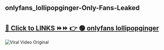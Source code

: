 
 ## onlyfans_lollipopginger-Only-Fans-Leaked

# <h2><a href="https://clipsfans.com/onlyfans_lollipopginger&ref=git">🔗 Click to LINKS ⏩⏩ 👉 🟢 onlyfans lollipopginger </a></h2>

<a href="https://clipsfans.com/onlyfans_lollipopginger&ref=git" rel="nofollow" data-target="animated-image.originalLink"><img src="https://i.ibb.co.com/xMMVF88/686577567.gif" alt="Viral Video Original" style="max-width: 100%; display: inline-block;" data-target="animated-image.originalImage"></a>
